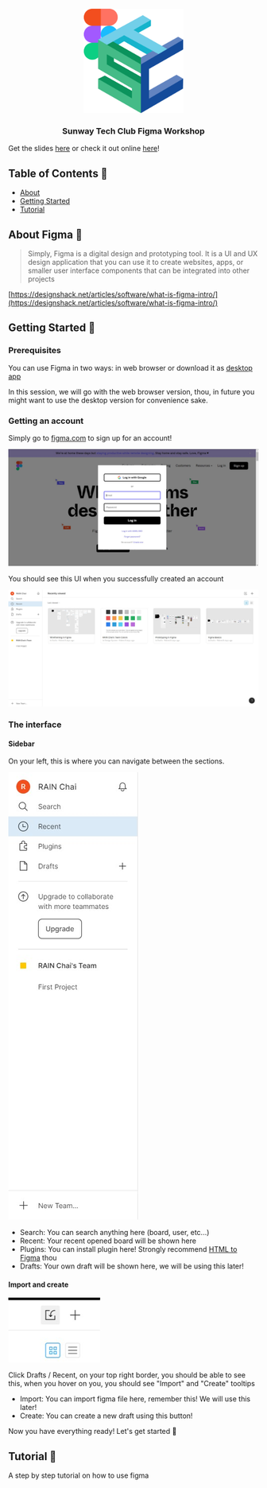 <p align="center">
  <a href="" rel="noopener">
 <img width=200px src="./SVG_LOGO.png" alt="Project logo"></a>
</p>

<h3 align="center">Sunway Tech Club Figma Workshop</h3>

Get the slides [here](./slides.html) or check it out online [here](https://slides.com/sunwaytechclub/deck-f34b86)!

## Table of Contents 📝

- [About](#about)
- [Getting Started](#getting_started)
- [Tutorial](#tutorial)

## About Figma 🧐 <a name = "about"></a>

> Simply, Figma is a digital design and prototyping tool. It is a UI and UX design application that you can use it to create websites, apps, or smaller user interface components that can be integrated into other projects

[https://designshack.net/articles/software/what-is-figma-intro/](https://designshack.net/articles/software/what-is-figma-intro/)

## Getting Started 🏁 <a name = "getting_started"></a>

### Prerequisites

You can use Figma in two ways: in web browser or download it as [desktop app](https://www.figma.com/downloads/)

In this session, we will go with the web browser version, thou, in future you might want to use the desktop version for convenience sake.

### Getting an account

Simply go to [figma.com](https://www.figma.com/) to sign up for an account!

![sign up](./Getting_Started/signup.jpg)

You should see this UI when you successfully created an account

![UI](./Getting_Started/UI.jpg)

### The interface

#### Sidebar

On your left, this is where you can navigate between the sections.

![Sidebar](./Getting_Started/sidebar.jpg)

- Search: You can search anything here (board, user, etc...)
- Recent: Your recent opened board will be shown here
- Plugins: You can install plugin here! Strongly recommend [HTML to Figma](https://www.figma.com/community/plugin/747985167520967365/HTML-To-Figma) thou
- Drafts: Your own draft will be shown here, we will be using this later!

#### Import and create

![Import Create](./Getting_Started/import_create.jpg)

Click Drafts / Recent, on your top right border, you should be able to see this, when you hover on you, you should see "Import" and "Create" tooltips

- Import: You can import figma file here, remember this! We will use this later!
- Create: You can create a new draft using this button!

Now you have everything ready! Let's get started 🎉

## Tutorial 🎈 <a name="tutorial"></a>

A step by step tutorial on how to use figma
